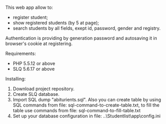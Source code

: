 This web app allow to:
- register student;
- show registered students (by 5 at page);
- search students by all fields, exept id, password, gender and registry.

Authentication is providing by generation password and autosaving it in browser's cookie at registering.

Requirements:
- PHP 5.5.12 or above
- SLQ 5.6.17 or above

Installing:
1. Download project repository.
2. Create SLQ database.
3. Import SQL dump "abiturients.sql".
Also you can create table by using SQL commands from file: sql-command-to-create-table.txt,
to fill the table use commands from file: sql-command-to-fill-table.txt
4. Set up your database configuration in file: ..\Studentlist\app\config.ini